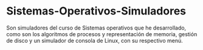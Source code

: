 # Sistemas-Operativos-Simuladores
Son simuladores del curso de Sistemas operativos que he desarrollado, como son los algoritmos de procesos  y representación de memoria, gestión de disco y un simulador de consola de Linux, con su respectivo menú.
